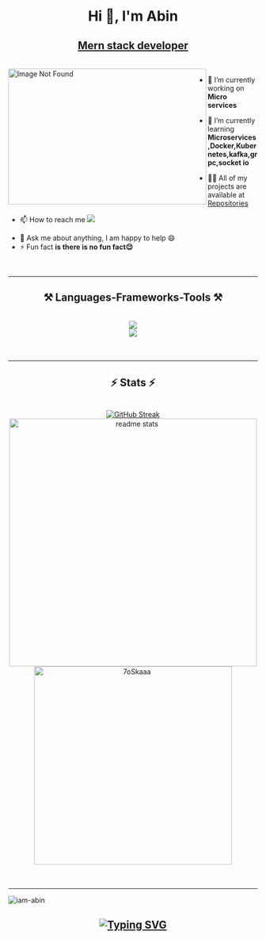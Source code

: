 <h1 align="center">Hi 👋, I'm Abin</h1>
<u><h2 align="center">Mern stack developer</h2></u><br>


<img align="left" style="width: 400px; height: 274px" src="https://i.pinimg.com/originals/2a/53/65/2a53651a35816f499270d8275fd5318f.gif" alt="Image Not Found">

-   🔭 I’m currently working on **Micro services**

-   🌱 I’m currently learning **Microservices,Docker,Kubernetes,kafka,grpc,socket io**

-   👨‍💻 All of my projects are available at <a href="https://github.com/iam-abin?tab=repositories" class="button primary">Repositories</a>
-   📫 How to reach me <a href="mailto:abinvarghese273@gmail.com">
    <img src="https://img.shields.io/badge/Gmail-333333?style=for-the-badge&logo=gmail&logoColor=red" style=" text-align: center"/>
  </a>

-   💬 Ask me about anything, I am happy to help 😄
-   ⚡ Fun fact **is there is no fun fact😌**

<br>

---

<h2 align="center">⚒️ Languages-Frameworks-Tools ⚒️</h2><br>
    <a  href="https://skillicons.dev">
      <div align="center">
           <img src="https://skillicons.dev/icons?i=js,ts,nodejs,express,mongodb,react,redux,docker,kubernetes,nginx,aws,kafka,rabbitmq,mysql,postgres,git,github,githubactions,postman,html,css,bootstrap,vite,tailwind,redis,figma,firebase,jest,linux,ubuntu" /><br>
           <img src="https://skillicons.dev/icons?i=go,py,c,java,npm" />
      </div>
    </a>
<br>
<br>
        
---

<h2 align="center">⚡ Stats ⚡</h2>
<br>
<div align=center>
  <a href="https://git.io/streak-stats"><img src="https://github-readme-streak-stats.herokuapp.com?user=iam-abin&theme=blue-green&card_width=500" alt="GitHub Streak" /></a><br/>
  <img width=500 src="https://github-readme-stats.vercel.app/api?username=iam-abin&count_private=true&show_icons=true&theme=react&rank_icon=github&border_radius=10" alt="readme stats" />
<br/>
    <img width=400 src="https://github-readme-stats.vercel.app/api/top-langs?username=iam-abin&langs_count=14&show_icons=true&locale=en&layout=compact&theme=algolia"  alt="7oSkaaa" height="px" border_radius=10 />
<br>
</div>

<br/>
<br/>

---

<p align="left"> <img src="https://komarev.com/ghpvc/?username=iam-abin&label=Profile%20views&color=0e75b6&style=flat" alt="iam-abin" /> </p>
<h2 align="center">
    <a href="https://git.io/typing-svg"><img src="https://readme-typing-svg.demolab.com?font=Fira+Code&weight=900&size=30&pause=1000&background=74FF7300&center=true&vCenter=true&random=false&width=445&lines=Thanks+for+visiting!+%E2%9C%8C%EF%B8%8F" alt="Typing SVG" /></a>
</h2>

